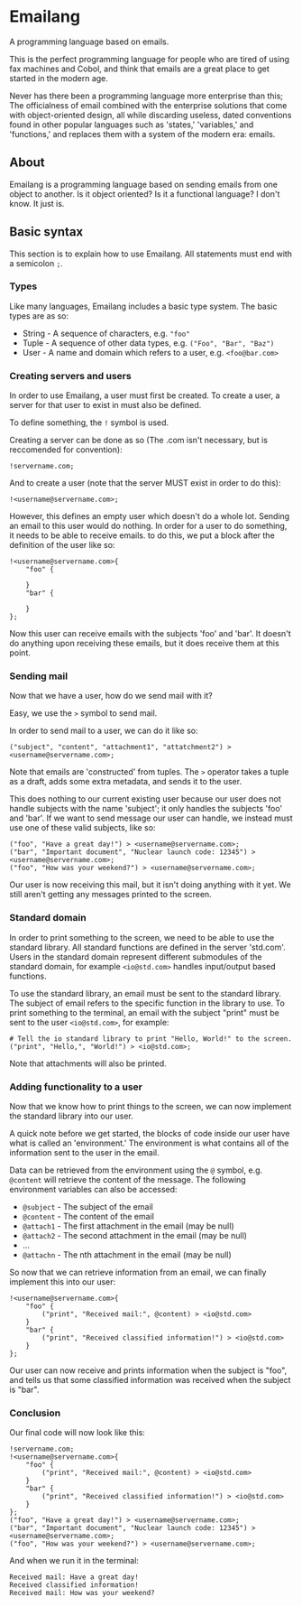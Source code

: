 # Emailang
A programming language based on emails.

This is the perfect programming language for people who are tired of using fax
machines and Cobol, and think that emails are a great place to get started in
the modern age.

Never has there been a programming language more enterprise than this; The
officialness of email combined with the enterprise solutions that come with
object-oriented design, all while discarding useless, dated conventions found
in other popular languages such as 'states,' 'variables,' and 'functions,' and
replaces them with a system of the modern era: emails.

## About
Emailang is a programming language based on sending emails from one object to
another. Is it object oriented? Is it a functional language? I don't know. It
just is.

## Basic syntax
This section is to explain how to use Emailang.
All statements must end with a semicolon `;`.

### Types
Like many languages, Emailang includes a basic type system. The basic
types are as so:

* String - A sequence of characters, e.g. `"foo"`
* Tuple - A sequence of other data types, e.g. `("Foo", "Bar", "Baz")`
* User - A name and domain which refers to a user, e.g. `<foo@bar.com>`

### Creating servers and users
In order to use Emailang, a user must first be created. To create a user, a
server for that user to exist in must also be defined.

To define something, the `!` symbol is used.

Creating a server can be done as so (The .com isn't necessary, but is reccomended for convention):
```
!servername.com;
```

And to create a user (note that the server MUST exist in order to do this):
```
!<username@servername.com>;
```

However, this defines an empty user which doesn't do a whole lot. Sending an
email to this user would do nothing. In order for a user to do something, it
needs to be able to receive emails. to do this, we put a block after the
definition of the user like so:
```
!<username@servername.com>{
	"foo" {

	}
	"bar" {

	}
};
```

Now this user can receive emails with the subjects 'foo' and 'bar'. It doesn't
do anything upon receiving these emails, but it does receive them at this point.

### Sending mail
Now that we have a user, how do we send mail with it?

Easy, we use the `>` symbol to send mail.

In order to send mail to a user, we can do it like so:
```
("subject", "content", "attachment1", "attatchment2") > <username@servername.com>;
```

Note that emails are 'constructed' from tuples. The `>` operator takes a tuple
as a draft, adds some extra metadata, and sends it to the user.

This does nothing to our current existing user because our user does not handle
subjects with the name 'subject'; it only handles the subjects 'foo' and 'bar'.
If we want to send message our user can handle, we instead must use one of these
valid subjects, like so:
```
("foo", "Have a great day!") > <username@servername.com>;
("bar", "Important document", "Nuclear launch code: 12345") > <username@servername.com>;
("foo", "How was your weekend?") > <username@servername.com>;
```

Our user is now receiving this mail, but it isn't doing anything with it yet.
We still aren't getting any messages printed to the screen.

### Standard domain
In order to print something to the screen, we need to be able to use the
standard library. All standard functions are defined in the server 'std.com'.
Users in the standard domain represent different submodules of the standard
domain, for example `<io@std.com>` handles input/output based functions.

To use the standard library, an email must be sent to the standard library. The
subject of email refers to the specific function in the library to use. To
print something to the terminal, an email with the subject "print" must be sent
to the user `<io@std.com>`, for example:
```
# Tell the io standard library to print "Hello, World!" to the screen.
("print", "Hello,", "World!") > <io@std.com>;
```

Note that attachments will also be printed.

### Adding functionality to a user
Now that we know how to print things to the screen, we can now implement the
standard library into our user.

A quick note before we get started, the blocks of code inside our user have what
is called an 'environment.' The environment is what contains all of the
information sent to the user in the email.

Data can be retrieved from the environment using the `@` symbol,
e.g. `@content` will retrieve the content of the message. The following environment variables can also be accessed:

* `@subject` - The subject of the email
* `@content` - The content of the email
* `@attach1` - The first attachment in the email (may be null)
* `@attach2` - The second attachment in the email (may be null)
* ...
* `@attachn` - The nth attachment in the email (may be null)

So now that we can retrieve information from an email, we can finally implement
this into our user:
```
!<username@servername.com>{
	"foo" {
		("print", "Received mail:", @content) > <io@std.com>
	}
	"bar" {
		("print", "Received classified information!") > <io@std.com>
	}
};
```

Our user can now receive and prints information when the subject is "foo", and
tells us that some classified information was received when the subject is
"bar".

### Conclusion
Our final code will now look like this:
```
!servername.com;
!<username@servername.com>{
	"foo" {
		("print", "Received mail:", @content) > <io@std.com>
	}
	"bar" {
		("print", "Received classified information!") > <io@std.com>
	}
};
("foo", "Have a great day!") > <username@servername.com>;
("bar", "Important document", "Nuclear launch code: 12345") > <username@servername.com>;
("foo", "How was your weekend?") > <username@servername.com>;
```

And when we run it in the terminal:
```
Received mail: Have a great day!
Received classified information!
Received mail: How was your weekend?
```
